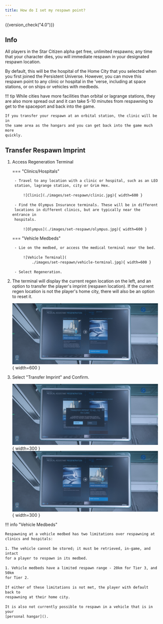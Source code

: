```yaml
---
title: How do I set my respawn point?
---
```


{{version_check("4.0")}}

## Info

All players in the Star Citizen alpha get free, unlimited respawns; any time
that your character dies, you will immediate respawn in your designated respawn
location.

By default, this will be the hospital of the Home City that you selected when
you first joined the Persistent Universe. However, you can move this respawn
point to any clinic or hospital in the 'verse, including at space stations, or
on ships or vehicles with medbeds.

!!! tip
    While cities have more facilities than orbital or lagrange stations, they
    are also more spread out and it can take 5-10 minutes from respawning to get
    to the spaceport and back into the game.

    If you transfer your respawn at an orbital station, the clinic will be in
    the same area as the hangars and you can get back into the game much more
    quickly.

## Transfer Respawn Imprint

1. Access Regeneration Terminal

    === "Clinics/Hospitals"

        - Travel to any location with a clinic or hospital, such as an LEO
        station, lagrange station, city or Grim Hex.

            ![Clinic](./images/set-respawn/clinic.jpg){ width=600 }

        - Find the Olympus Insurance terminals. These will be in different
        locations in different clinics, but are typically near the entrance in
        hospitals.

            ![Olympus](./images/set-respawn/olympus.jpg){ width=600 }

    === "Vehicle Medbeds"

        - Lie on the medbed, or access the medical terminal near the bed.

            ![Vehicle Terminal](
                ./images/set-respawn/vehicle-terminal.jpg){ width=600 }

        - Select Regeneration.

1. The terminal will display the current regen location on the left, and an
option to transfer the player's imprint (respawn location). If the current
regen location is not the player's home city, there will also be an option to
reset it.

    ![Terminal](./images/set-respawn/regen-terminal.jpg){ width=600 }

1. Select "Transfer Imprint" and Confirm.

    ![Confirm](./images/set-respawn/confirm.jpg){ width=300 }
    ![Reset](./images/set-respawn/reset.jpg){ width=300 }

!!! info "Vehicle Medbeds"

    Respawning at a vehicle medbed has two limitations over respawning at
    clinics and hospitals:

    1. The vehicle cannot be stored; it must be retrieved, in-game, and intact
    for a player to respawn in its medbed.

    1. Vehicle medbeds have a limited respawn range - 20km for Tier 3, and 50km
    for Tier 2.

    If either of these limitations is not met, the player with default back to
    respawning at their home city.

    It is also not currently possible to respawn in a vehicle that is in your
    [personal hangar]().
